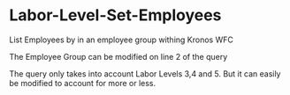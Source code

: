 # Labor-Level-Set-Employees
List Employees by in an employee group withing Kronos WFC 

The Employee Group can be modified on line 2 of the query

The query only takes into account Labor Levels 3,4 and 5. But it can easily be modified to account for more or less. 
